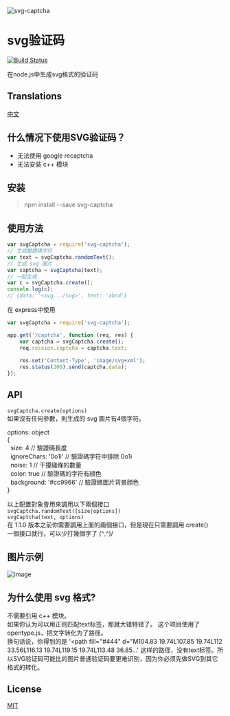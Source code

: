 ![svg-captcha](media/header.png)

# svg验证码

[![Build Status](https://travis-ci.org/lemonce/svg-captcha.svg?branch=master)](https://travis-ci.org/steambap/svg-captcha)

在node.js中生成svg格式的验证码

## Translations
[中文](README_CN.md)

## 什么情况下使用SVG验证码？

- 无法使用 google recaptcha
- 无法安装 c++ 模块

## 安装
> npm install --save svg-captcha

## 使用方法
```js
var svgCaptcha = require('svg-captcha');
// 生成驗證碼字符
var text = svgCaptcha.randomText();
// 生成 svg 圖片
var captcha = svgCaptcha(text);
// 一起生成
var c = svgCaptcha.create();
console.log(c);
// {data: '<svg.../svg>', text: 'abcd'}
```
在 express中使用
```Javascript
var svgCaptcha = require('svg-captcha');

app.get('/captcha', function (req, res) {
	var captcha = svgCaptcha.create();
	req.session.captcha = captcha.text;
	
	res.set('Content-Type', 'image/svg+xml');
	res.status(200).send(captcha.data);
});
```

## API
`svgCaptcha.create(options)`  
如果沒有任何參數，則生成的 svg 圖片有4個字符。  
  
options: object  
{  
&nbsp;&nbsp;size: 4 // 驗證碼長度  
&nbsp;&nbsp;ignoreChars: '0o1i' // 驗證碼字符中排除 0o1i  
&nbsp;&nbsp;noise: 1 // 干擾綫條的數量  
&nbsp;&nbsp;color: true // 驗證碼的字符有顔色  
&nbsp;&nbsp;background: '#cc9966' // 驗證碼圖片背景顔色  
}

以上配置對象會用來調用以下兩個接口  
`svgCaptcha.randomText([size|options])`  
`svgCaptcha(text, options)`  
在 1.1.0 版本之前你需要調用上面的兩個接口，但是現在只需要調用 create()  
一個接口就行，可以少打幾個字了 (^_^)/

## 图片示例
![image](media/example.png)

## 为什么使用 svg 格式?

不需要引用 c++ 模块。  
如果你认为可以用正则匹配text标签，那就大错特错了。
这个项目使用了opentype.js，把文字转化为了路径。  
换句话说，你得到的是
'&lt;path fill="#444" d="M104.83 19.74L107.85 19.74L112 33.56L116.13 19.74L119.15 19.74L113.48 36.85...'
这样的路径，没有text标签。所以SVG验证码可能比的图片普通验证码要更难识别，因为你必须先做SVG到其它格式的转化。

## License
[MIT](LICENSE.md)